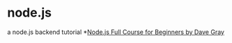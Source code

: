 # node.js
a node.js backend tutorial
*[Node.js Full Course for Beginners by Dave Gray](https://www.youtube.com/watch?v=f2EqECiTBL8)
